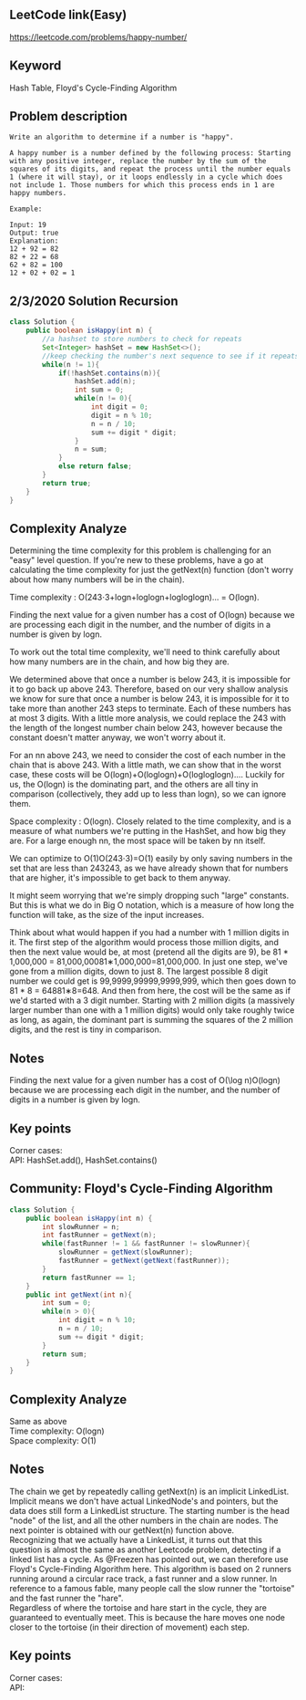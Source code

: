 ## LeetCode link(Easy)
https://leetcode.com/problems/happy-number/

## Keyword
Hash Table, Floyd's Cycle-Finding Algorithm

## Problem description
```
Write an algorithm to determine if a number is "happy".

A happy number is a number defined by the following process: Starting with any positive integer, replace the number by the sum of the squares of its digits, and repeat the process until the number equals 1 (where it will stay), or it loops endlessly in a cycle which does not include 1. Those numbers for which this process ends in 1 are happy numbers.

Example: 

Input: 19
Output: true
Explanation: 
12 + 92 = 82
82 + 22 = 68
62 + 82 = 100
12 + 02 + 02 = 1
```
## 2/3/2020 Solution Recursion

```java
class Solution {
    public boolean isHappy(int n) {
        //a hashset to store numbers to check for repeats
        Set<Integer> hashSet = new HashSet<>();
        //keep checking the number's next sequence to see if it repeats or go to 1
        while(n != 1){
            if(!hashSet.contains(n)){
                hashSet.add(n);
                int sum = 0;
                while(n != 0){
                    int digit = 0;
                    digit = n % 10;
                    n = n / 10;
                    sum += digit * digit;
                }
                n = sum;
            }
            else return false;
        }
        return true;
    }
}
```

## Complexity Analyze
Determining the time complexity for this problem is challenging for an "easy" level question. If you're new to these problems, have a go at calculating the time complexity for just the getNext(n) function (don't worry about how many numbers will be in the chain).

Time complexity : O(243⋅3+logn+loglogn+logloglogn)... = O(logn).

Finding the next value for a given number has a cost of O(logn) because we are processing each digit in the number, and the number of digits in a number is given by logn.

To work out the total time complexity, we'll need to think carefully about how many numbers are in the chain, and how big they are.

We determined above that once a number is below 243, it is impossible for it to go back up above 243. Therefore, based on our very shallow analysis we know for sure that once a number is below 243, it is impossible for it to take more than another 243 steps to terminate. Each of these numbers has at most 3 digits. With a little more analysis, we could replace the 243 with the length of the longest number chain below 243, however because the constant doesn't matter anyway, we won't worry about it.

For an nn above 243, we need to consider the cost of each number in the chain that is above 243. With a little math, we can show that in the worst case, these costs will be O(logn)+O(loglogn)+O(logloglogn).... Luckily for us, the O(logn) is the dominating part, and the others are all tiny in comparison (collectively, they add up to less than logn), so we can ignore them.

Space complexity : O(logn). Closely related to the time complexity, and is a measure of what numbers we're putting in the HashSet, and how big they are. For a large enough nn, the most space will be taken by nn itself.

We can optimize to O(1)O(243⋅3)=O(1) easily by only saving numbers in the set that are less than 243243, as we have already shown that for numbers that are higher, it's impossible to get back to them anyway.

It might seem worrying that we're simply dropping such "large" constants. But this is what we do in Big O notation, which is a measure of how long the function will take, as the size of the input increases.

Think about what would happen if you had a number with 1 million digits in it. The first step of the algorithm would process those million digits, and then the next value would be, at most (pretend all the digits are 9), be 81 * 1,000,000 = 81,000,00081∗1,000,000=81,000,000. In just one step, we've gone from a million digits, down to just 8. The largest possible 8 digit number we could get is 99,9999,99999,9999,999, which then goes down to 81 * 8 = 64881∗8=648. And then from here, the cost will be the same as if we'd started with a 3 digit number. Starting with 2 million digits (a massively larger number than one with a 1 million digits) would only take roughly twice as long, as again, the dominant part is summing the squares of the 2 million digits, and the rest is tiny in comparison.

## Notes
Finding the next value for a given number has a cost of O(\log n)O(logn) because we are processing each digit in the number, and the number of digits in a number is given by logn.

## Key points
Corner cases: \
API: HashSet.add(), HashSet.contains()

## Community: Floyd's Cycle-Finding Algorithm

```java
class Solution {
    public boolean isHappy(int n) {
        int slowRunner = n;
        int fastRunner = getNext(n);
        while(fastRunner != 1 && fastRunner != slowRunner){
            slowRunner = getNext(slowRunner);
            fastRunner = getNext(getNext(fastRunner));
        }
        return fastRunner == 1;
    }
    public int getNext(int n){
        int sum = 0;
        while(n > 0){
            int digit = n % 10;
            n = n / 10;
            sum += digit * digit;
        }
        return sum;
    }
}
```

## Complexity Analyze
Same as above\
Time complexity: O(logn)\
Space complexity: O(1)

## Notes
The chain we get by repeatedly calling getNext(n) is an implicit LinkedList. Implicit means we don't have actual LinkedNode's and pointers, but the data does still form a LinkedList structure. The starting number is the head "node" of the list, and all the other numbers in the chain are nodes. The next pointer is obtained with our getNext(n) function above.\
Recognizing that we actually have a LinkedList, it turns out that this question is almost the same as another Leetcode problem, detecting if a linked list has a cycle. As @Freezen has pointed out, we can therefore use Floyd's Cycle-Finding Algorithm here. This algorithm is based on 2 runners running around a circular race track, a fast runner and a slow runner. In reference to a famous fable, many people call the slow runner the "tortoise" and the fast runner the "hare".\
Regardless of where the tortoise and hare start in the cycle, they are guaranteed to eventually meet. This is because the hare moves one node closer to the tortoise (in their direction of movement) each step.

## Key points
Corner cases: \
API: